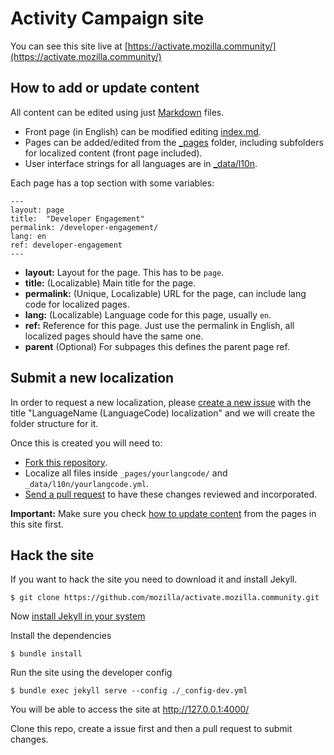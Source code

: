 # Activity Campaign site

You can see this site live at [https://activate.mozilla.community/](https://activate.mozilla.community/)

## How to add or update content

All content can be edited using just [Markdown](https://en.wikipedia.org/wiki/Markdown) files.

* Front page (in English) can be modified editing [index.md](/_includes/index.md).
* Pages can be added/edited from the [_pages](/_pages) folder, including subfolders for localized content (front page included).
* User interface strings for all languages are in [_data/l10n](/_data/l10n/).

Each page has a top section with some variables:

```
---
layout: page
title:  "Developer Engagement"
permalink: /developer-engagement/
lang: en
ref: developer-engagement
---
```

* **layout:** Layout for the page. This has to be ``page``.
* **title:** (Localizable) Main title for the page.
* **permalink:** (Unique, Localizable) URL for the page, can include lang code for localized pages.
* **lang:** (Localizable) Language code for this page, usually ``en``.
* **ref:** Reference for this page. Just use the permalink in English, all localized pages should have the same one.
* **parent** (Optional) For subpages this defines the parent page ref.

## Submit a new localization

In order to request a new localization, please [create a new issue](https://github.com/mozilla/activate.mozilla.community/issues) with the title "LanguageName (LanguageCode) localization" and we will create the folder structure for it.

Once this is created you will need to:
* [Fork this repository](https://help.github.com/articles/fork-a-repo/).
* Localize all files inside ``_pages/yourlangcode/`` and ``_data/l10n/yourlangcode.yml``.
* [Send a pull request](https://help.github.com/articles/using-pull-requests/) to have these changes reviewed and incorporated.

**Important:** Make sure you check [how to update content](https://github.com/mozilla/activate.mozilla.community#how-to-add-or-update-content) from the pages in this site first.

## Hack the site

If you want to hack the site you need to download it and install Jekyll.

``$ git clone https://github.com/mozilla/activate.mozilla.community.git``

Now [install Jekyll in your system](https://jekyllrb.com/docs/installation/)

Install the dependencies

``$ bundle install``

Run the site using the developer config

``$ bundle exec jekyll serve --config ./_config-dev.yml``

You will be able to access the site at [http://127.0.0.1:4000/
](http://127.0.0.1:4000/
)

Clone this repo, create a issue first and then a pull request to submit changes.
